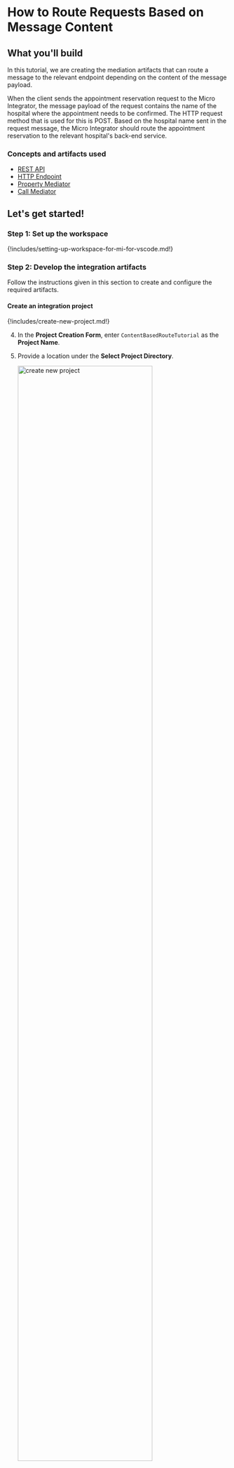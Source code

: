 # How to Route Requests Based on Message Content

## What you'll build

In this tutorial, we are creating the mediation artifacts that can route a message to the relevant endpoint depending on the content of the message payload.

When the client sends the appointment reservation request to the Micro Integrator, the message payload of the request contains the name of the hospital where the appointment needs to be confirmed. The HTTP request method that is used for this is POST. Based on the hospital name sent in the request message, the Micro Integrator should route the appointment reservation to the relevant hospital's back-end service.

### Concepts and artifacts used

-   [REST API]({{base_path}}/reference/synapse-properties/rest-api-properties)
-   [HTTP Endpoint]({{base_path}}/reference/synapse-properties/endpoint-properties)
-   [Property Mediator]({{base_path}}/reference/mediators/property-mediator)
-   [Call Mediator]({{base_path}}/reference/mediators/call-mediator)

## Let's get started!

### Step 1: Set up the workspace

{!includes/setting-up-workspace-for-mi-for-vscode.md!}

### Step 2: Develop the integration artifacts

Follow the instructions given in this section to create and configure the required artifacts.

#### Create an integration project

{!includes/create-new-project.md!}

4. In the **Project Creation Form**, enter `ContentBasedRouteTutorial` as the **Project Name**.

5. Provide a location under the **Select Project Directory**.

     <a href="{{base_path}}/assets/img/learn/tutorials/message-routing/create-new-project.png"><img src="{{base_path}}/assets/img/learn/tutorials/message-routing/create-new-project.png" alt="create new project" width="80%"></a>

6. Click **Finish**.

You will now see the projects listed in the **Project Explorer**.

#### Create endpoints

In this tutorial, we have three hospital services hosted as the backend:

-   Grand Oak Community Hospital: `http://localhost:9090/grandoaks/`
-   Clemency Medical Center: `http://localhost:9090/clemency/`
-   Pine Valley Community Hospital: `http://localhost:9090/pinevalley/`

The request method is `POST` and the format of the request URL expected by the back-end services is as below.
`http://localhost:9090/grandoaks/categories/{category}/reserve`

Let's create three different HTTP endpoints for the above services.

1. Go to **Micro Integrator Project Explorer** > **Endpoints**. This will open the **Endpoint Form**, from which you can select the **HTTP Endpoint**.

2. Enter the information given below to create the new endpoint.
    <table>
        <tr>
            <th>Property</th>
            <th>Value</th>
            <th>Description</th>
        </tr>
        <tr>
            <td>Endpoint Name </td>
            <td>
                <code>GrandOakEP</code>
            </td>
            <td>
                The name of the endpoint representing the Grand Oaks Hospital service.
            </td>
        </tr>
        <tr>
            <td>URI Template</td>
            <td>
                <code>http://localhost:9090/grandoaks/categories/{uri.var.category}/reserve</code>
            </td>
            <td>
                The template for the request URL expected by the back-end service.
            </td>
        </tr>
        <tr>
            <td>Method</td>
            <td>
                <code>POST</code>
            </td>
            <td>
                Endpoint HTTP REST Method.
            </td>
        </tr>
    </table>

    <a href="{{base_path}}/assets/img/learn/tutorials/message-routing/grandoak-endpoint.png"><img src="{{base_path}}/assets/img/learn/tutorials/message-routing/grandoak-endpoint.png" alt="Grand Oak endpoint" width="80%"></a>

3.  Click **Create**.

4.  Similarly, create the HTTP endpoints for the other two hospital services using the URI Templates given below:

   | Endpoint Name | Type   | URI Template                                                             | Method   |
   |---------------|--------|--------------------------------------------------------------------------|----------|
   | ClemencyEP    | `HTTP` | `http://localhost:9090/clemency/categories/{uri.var.category}/reserve`   | `POST`   |
   | PineValleyEP  | `HTTP` | `http://localhost:9090/pinevalley/categories/{uri.var.category}/reserve` | `POST`   |

You have now created the three endpoints for the hospital back-end services that will be used to make appointment reservations.

!!! Tip
    You can also create a single endpoint where the differentiation of the hospital name can be handled using a variable in the URI template. See the tutorial on [Exposing Several Services as a Single Service]({{base_path}}/learn/integration-tutorials/exposing-several-services-as-a-single-service).

    Using three different endpoints is advantageous when the back-end services are very different from one another and/or when there is a requirement to configure error handling differently for each of them.

#### Create a REST API

1. Go to **MI Project Explorer** > **APIs**.

    <a href="{{base_path}}/assets/img/develop/create-artifacts/create-rest-api/create-rest-api.png"><img src="{{base_path}}/assets/img/develop/create-artifacts/create-rest-api/create-rest-api.png" alt="create new api" width="30%"></a>

2. Hover over **APIs** and click the **+** icon that appears to open the **API Form**.

    <a href="{{base_path}}/assets/img/learn/tutorials/add-api.png"><img src="{{base_path}}/assets/img/learn/tutorials/add-api.png" alt="add API" width="30%"></a>

3.  Enter the details given below to create a new REST API.
    <table>
      <tr>
        <th>Property</th>
        <th>Value</th>
        <th>Description</th>
      </tr>
      <tr>
        <td>Name</td>
        <td><code>HealthcareAPI</code></td>
        <td>
          The name of the REST API.
        </td>
      </tr>
      <tr>
        <td>Context</td>
        <td><code>/healthcare </code></td>
        <td>
          Here you are anchoring the API in the <code>/healthcare </code> context. This will become part of the name of the generated URL used by the client when sending requests to the Healthcare service. For example, setting the context to /healthcare means that the API will only handle HTTP requests where the URL path starts with <code>http://host:port/healthcare<code>.
        </td>
      </tr>
    </table>                                                                   

    <a href="{{base_path}}/assets/img/learn/tutorials/message-routing/synapse-api-artifact.png"><img src="{{base_path}}/assets/img/learn/tutorials/message-routing/synapse-api-artifact.png" alt="Synapse API artifact" width="70%"></a>

4. Click **Create**.

5. On the Service Designer, click on the default API resource to access the **Properties** tab to edit the default API resource.

    <a href="{{base_path}}/assets/img/learn/tutorials/message-routing/edit-icon-api-resource.png"><img src="{{base_path}}/assets/img/learn/tutorials/message-routing/edit-icon-api-resource.png" alt="Edit API resource" width="70%"></a>

6. Enter the following details:

    <table>
    <tr>
        <th>Property</th>
        <th>Description</th>
    </tr>
    <tr>
        <td>URI Template</td>
        <td>
            <code>/categories/{category}/reserve</code>
        </td>
    </tr>
    <tr>
        <td>URL Style</td>
        <td>
            <code>URI_TEMPLATE</code>
        </td>
    </tr>
    <tr>
        <td>Methods</td>
        <td>
            <code>POST</code> 
        </td>
    </tr>
    </table>

    <a href="{{base_path}}/assets/img/learn/tutorials/message-routing/edit-api-resource.png"><img src="{{base_path}}/assets/img/learn/tutorials/message-routing/edit-api-resource.png" alt="Edit API resource" width="35%"></a>

7. Click **Update**.

#### Define the mediation flow 

You can now start configuring the API resource.

1. Open the **Resource View** of the API resource.

2. Click on the **+** icon to open the **Palette**. 

    <a href="{{base_path}}/assets/img/learn/tutorials/message-routing/open-palette.png"><img src="{{base_path}}/assets/img/learn/tutorials/message-routing/open-palette.png" alt="open palette" width="60%"></a>

3. Select **Property** mediator under **Mediators** > **Generic**.

4. Specify the following values.

    !!! Info
        This is used to extract the hospital name that is sent in the request payload.

    <table>
        <tr>
            <th>Property</th>
            <th>Description</th>
        </tr>
      <tr>
         <td>Property Name</td>
         <td><code>Hospital</code></td>
      </tr>
      <tr>
         <td>Property Action</td>
         <td><code>set</code></td>
      </tr>
      <tr>
         <td>Property Scope</td>
         <td><code>DEFAULT</code></td>
      </tr>
      <tr>
         <td>Property Value</td>
         <td>
            <div class="content-wrapper">
              <p>Follow the steps given below to specify the expression value:</p>
            <ol>
                <li>Click the **EX** button next to the <b>Property Value</b> field. This specifies the value type as <i>expression</i>.</li>
                <li>
                  Now, click the pen icon to open the <b>Expression Editor</b>.
                </li>
               <li>Enter <code>json-eval($.hospital)</code> as the **Expression Value**.</li>
            </ol>
               <b>Note</b>:
               This is the JSONPath expression that will extract the hospital from the request payload.</br>
               Click **Save**.
            </div>
         </td>
      </tr>
    </table>

    <a href="{{base_path}}/assets/img/learn/tutorials/message-routing/property.png"><img src="{{base_path}}/assets/img/learn/tutorials/message-routing/property.png" alt="Property pane" width="35%"></a>

5. Click **Submit**.

6. Next, add a **Switch** mediator from the **palette** just after the Property mediator.

7. In the **Switch** pane, specify the details for **Source XPath**:

      1. Add `get-property('Hospital')` as the **Source XPath**. 
   
      2. Click the `EX` button next to the Source XPath value field. This specifies the value type as expression.

8. Specify the details for **Case Branches**:

      We have three different hospital endpoints, which corresponds to three switch cases. Therefore, add three Case Branches with the below details.

      1. Click **Add Parameter** under **Case Branches** to add a branch.  
   
      2. Change the **Case RegEx** value for the switch cases as follows:

         Case1: 
         ```
         grand oak community hospital
         ```
         
      3. Click **Save**.

      4. Similarly, add two other branches and change the **Case RegEx** value for the respective switch cases as follows.

         Case 2:
         ```
         clemency medical center
         ```
         Case3:
         ```
         pine valley community hospital
         ```

9. Click **Submit** to save the values for Switch mediator.

10.  Add a Log mediator to the first Case box of the Switch mediator and name it **Grand Oak Log**.  

    <a href="{{base_path}}/assets/img/learn/tutorials/message-routing/grandoak-case-box.png"><img src="{{base_path}}/assets/img/learn/tutorials/message-routing/grandoak-case-box.png" alt="grandoak case box" width="60%"></a>

    !!! Info
        This prints a message indicating to which hospital the request message is being routed. 

11.  With the Log mediator selected, access the **Properties** tab and give the following details:
    <table>
    <tr>
        <th>Property</th>
        <th>Value</th>
        <th>Description</th>
    </tr>
    <tr>
        <td>Log Category</td>
        <td>
           <code>INFO</code> 
        </td>
        <td>
            Indicates that the log contains an informational message.
        </td>
    </tr>
    <tr>
        <td>Log Level</td>
        <td>
            <code>CUSTOM</code>
        </td>
        <td>
            Only specified properties will be logged by this mediator.
        </td>
    </tr>
    <tr>
        <td>Log Separator</td>
        <td>(blank)</td>
        <td>
           Since there is only one property that is being logged, we do not require a separator. Therefore, this field can be left blank. 
        </td>
    </tr>
    <tr>
        <td>Properties</td>
        <td colspan="2">
            Follow the steps given below to extract the stock symbol from the request and print a welcome message in the log:
            <ol>
                <li>
                    Click **Add Parameter** under **Properties**.
                </li>
                <li>
                    Add the following values:
                    <ul>
                        <li>
                            <b>Property Name</b> : `message`
                        </li>
                        <li> 
                            <b>Prperty Value</b> : `fn:concat('Routing to ', get-property('Hospital'))`
                            </br>Next, click on the `EX` icon, because the required properties for the log message must be extracted from the request, which we can do using an XPath expression.)
                        </li>
                    </ul>
                    <b>Note</b>: This XPath expression value gets the value stored in the Property mediator and concatenates the two strings to display the log message: `Routing to <hospital name>`
                </li>
                <li>
                    Click <b>Save</b>.
                </li>
            </ol>
        </td>
    </tr>
    <tr>
        <td>Description</td>
        <td><code>GrandOak Log</code></td>
        <td>
           A description for the log mediator.
        </td>
    </tr>
    </table>

12. Click **Submit**.

13. Add a **Call Endpoint** mediator from the palette after the Log mediator.

    <a href="{{base_path}}/assets/img/learn/tutorials/message-routing/add-call-mediator.png"><img src="{{base_path}}/assets/img/learn/tutorials/message-routing/add-call-mediator.png" alt="add call mediator" width="60%"></a>

14. On the **Call Endpoint** pane, select **GrandOakEP** from **Select Endpoint** dropdown.
15. Click **Submit**.

16. Similarly, add **Log mediators** in the other two **Case boxes** in the Switch mediator and then enter the same properties. Make sure to add a description for the two Log mediators as follows:

    -   `Clemency Log`
    -   `Pine Valley Log`

17. Add **Call** mediators after these log mediators and add the **ClemencyEP** and **PineValleyEP** endpoints respectively from the **Defined Endpoints** palette.

    !!! Info
        You have now configured the Switch mediator to log the `Routing to <Hospital Name>` message when a request is sent to this API resource. The request message will then be routed to the relevant hospital back-end service based on the hospital name that is sent in the request payload.

18. Add a **Log mediator** to the **Default** case of the Switch mediator and configure it the same way as the previous Log mediators.

     <a href="{{base_path}}/assets/img/learn/tutorials/message-routing/default-case.png"><img src="{{base_path}}/assets/img/learn/tutorials/message-routing/default-case.png" alt="default case" width="60%"></a>

    !!! Note
        Make sure to name this **Fault Log** and change its <b>Property Expression</b> as follows:`fn:concat('Invalid hospital - ', get-property('Hospital'))`

    The default case of the Switch mediator handles the invalid hospital requests that are sent to the request payload. This logs the message (`Invalid hospital - <Hospital Name>`) for requests that have the invalid hospital name.

19. Add a **Respond mediator** just after the **Switch** mediator to return the response from the health care service back to the client.

You have successfully created all the artifacts that are required for routing messages to a back-end service depending on the content in the request payload. 

<a href="{{base_path}}/assets/img/learn/tutorials/message-routing/resource-view.png"><img src="{{base_path}}/assets/img/learn/tutorials/message-routing/resource-view.png" alt="Resource view" width="80%"></a>

### Step 3: Build and run the artifacts

{!includes/build-and-run-artifacts.md!}

The artifacts will be deployed in the Micro Integrator server and the server will start.

- See the startup log in the **Console** tab.
- See the URLs of the deployed services and APIs in the **Runtime Services** tab.

### Step 4: Test the use case

Let's test the use case by sending a simple client request that invokes the service.

#### Start the back-end service

1. Download the JAR file of the back-end service from [here](https://github.com/wso2-docs/WSO2_EI/blob/master/Back-End-Service/Hospital-Service-JDK11-2.0.0.jar).
2. Open a terminal, navigate to the location where your saved the back-end service.
3. Execute the following command to start the service:

    ```bash
    java -jar Hospital-Service-JDK11-2.0.0.jar
    ```

#### Send the client request

Let's send a request to the API resource to make a reservation. You can use Postman application as follows:

1. Open the Postman application. If you do not have the application, download it from here : [Postman](https://www.postman.com/downloads/)

2. Add the request information as given below and click the <b>Send</b> button.
    
    <table>
        <tr>
            <th>Method</th>
            <td>
               <code>POST</code> 
            </td>
        </tr>
        <tr>
            <th>Headers</th>
            <td>
              <code>Content-Type=application/json</code>
            </td>
        </tr>
        <tr>
            <th>URL</th>
            <td><code>http://localhost:8290/healthcare/categories/surgery/reserve</code></br></br>
              <ul>
                <li>
                  The URI-Template format that is used in this URL was defined when creating the API resource:
          <code>http://host:port/categories/{category}/reserve</code>
                </li>
              </ul>
            </td>
        </tr>
        <tr>
            <th>Body</th>
            <td>
            <div>
              <code>
                {
                    "patient": {
                    "name": "John Doe",
                    "dob": "1940-03-19",
                    "ssn": "234-23-525",
                    "address": "California",
                    "phone": "8770586755",
                    "email": "johndoe@gmail.com"
                    },
                    "doctor": "thomas collins",
                    "hospital_id": "grandoaks",
                    "hospital": "grand oak community hospital",
                    "appointment_date": "2025-04-02"
                }
              </code>
            </div></br>
            <ul>
              <li>
                This JSON payload contains details of the appointment reservation, which includes patient details, doctor, hospital, and data of appointment.
              </li>
            </ul>
        </tr>
     </table>
     <br/><br/>
     <video src="{{base_path}}/assets/vids/surgery-reserve.webm" width="720" height="480" controls></video>
     <br/><br/>
     
If you want to send the client request from your terminal:

1. Install and set up [cURL](https://curl.haxx.se/) as your REST client.
2. Create a JSON file named `request.json` with the following request payload.
    ```json
    {
        "patient": {
        "name": "John Doe",
        "dob": "1940-03-19",
        "ssn": "234-23-525",
        "address": "California",
        "phone": "8770586755",
        "email": "johndoe@gmail.com"
        },
        "doctor": "thomas collins",
        "hospital_id": "grandoaks",
        "hospital": "grand oak community hospital",
        "appointment_date": "2025-04-02"
    }
    ```
3. Open a terminal and navigate to the directory where you have saved the `request.json` file.
4. Execute the following command.
    ```json
    curl -v -X POST --data @request.json http://localhost:8290/healthcare/categories/surgery/reserve --header "Content-Type:application/json"
    ```

#### Analyze the response

You will see the following response received to your <b>HTTP Client</b>:

```json
{"appointmentNumber":1,
    "doctor":
         {"name":"thomas collins",
          "hospital":"grand oak community hospital",
          "category":"surgery","availability":"9.00 a.m - 11.00 a.m",
          "fee":7000.0},
    "patient":
        {"name":"John Doe",
         "dob":"1990-03-19",
         "ssn":"234-23-525",
         "address":"California",
         "phone":"8770586755",
         "email":"johndoe@gmail.com"},
    "fee":7000.0,
"confirmed":false,
"appointmentDate":"2025-04-02"}
```

Now check the **Console** tab and you will see the following message: `INFO - LogMediator message = Routing to grand oak community hospital`
    
This is the message printed by the Log mediator when the message from the client is routed to the relevant endpoint in the Switch mediator.

You have successfully completed this tutorial and have seen how the requests received by the Micro Integrator can be routed to the relevant endpoint using the Switch mediator.
